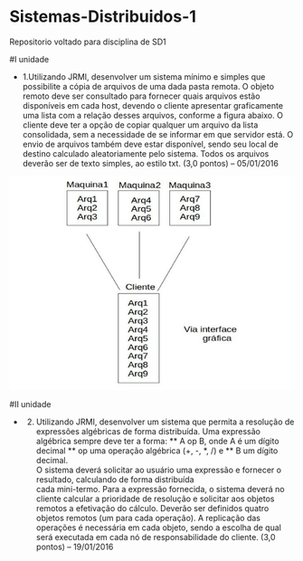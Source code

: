 # Sistemas-Distribuidos-1
Repositorio voltado para disciplina de SD1 

#I unidade

* 1.Utilizando JRMI, desenvolver um sistema mínimo e simples que possibilite a cópia de arquivos de uma dada pasta remota.
O objeto remoto deve ser consultado para fornecer  quais  arquivos  estão  disponíveis  em  cada  host,  devendo  o  cliente 
apresentar graficamente uma lista com a relação desses arquivos, conforme a figura abaixo.
O  cliente  deve  ter  a  opção  de  copiar  qualquer  um  arquivo  da  lista consolidada, sem a necessidade de se informar em que servidor está. O envio de arquivos  também  deve  estar disponível,  sendo  seu  local  de  destino  calculado 
aleatoriamente  pelo  sistema.  Todos  os  arquivos  deverão  ser  de  texto  simples,  ao estilo txt.
(3,0 pontos) – 05/01/2016

![alt tag](https://github.com/randler/Sistemas-Distribuidos-1/blob/master/imagens.jpeg)

#II unidade

* 2. Utilizando  JRMI, desenvolver  um  sistema que  permita  a resolução  de  expressões algébricas de forma distribuída. 
Uma expressão algébrica sempre deve ter a forma: 
** A op B, onde A é um dígito decimal
** op uma operação algébrica (+, -, *, /) e 
** B um dígito  decimal.  
O sistema  deverá  solicitar  ao  usuário  uma  expressão  e fornecer o resultado,  calculando  de  forma  distribuída  
cada  mini-termo.  Para  a  expressão fornecida, o sistema deverá no cliente calcular a prioridade de resolução e solicitar 
aos objetos remotos a efetivação do cálculo. Deverão ser definidos quatro objetos remotos  (um para  cada  operação).
A  replicação das  operações é  necessária  em cada objeto, sendo a escolha de  qual será executada em cada nó   de responsabilidade do cliente. (3,0 pontos) – 19/01/2016
